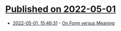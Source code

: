 # [Published on 2022-05-01](index.md)

* [2022-05-01, 15:46:31](https://news.ycombinator.com/item?id=31225980) - [On Form versus Meaning](https://scottaaronson.blog/?p=6387)
